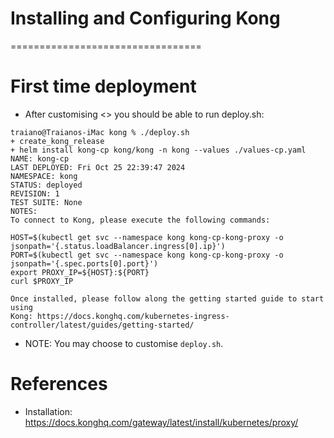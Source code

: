 # Installing and Configuring Kong 
=================================


# First time deployment

* After customising <> you should be able to run deploy.sh:

```
traiano@Traianos-iMac kong % ./deploy.sh 
+ create_kong_release
+ helm install kong-cp kong/kong -n kong --values ./values-cp.yaml
NAME: kong-cp
LAST DEPLOYED: Fri Oct 25 22:39:47 2024
NAMESPACE: kong
STATUS: deployed
REVISION: 1
TEST SUITE: None
NOTES:
To connect to Kong, please execute the following commands:

HOST=$(kubectl get svc --namespace kong kong-cp-kong-proxy -o jsonpath='{.status.loadBalancer.ingress[0].ip}')
PORT=$(kubectl get svc --namespace kong kong-cp-kong-proxy -o jsonpath='{.spec.ports[0].port}')
export PROXY_IP=${HOST}:${PORT}
curl $PROXY_IP

Once installed, please follow along the getting started guide to start using
Kong: https://docs.konghq.com/kubernetes-ingress-controller/latest/guides/getting-started/
```

* NOTE: You may choose to customise `deploy.sh`.

# References

* Installation: https://docs.konghq.com/gateway/latest/install/kubernetes/proxy/



